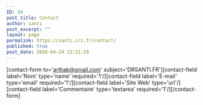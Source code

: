 ```yaml
---
ID: 34
post_title: Contact
author: santi
post_excerpt: ""
layout: page
permalink: https://santi.irz.fr/contact/
published: true
post_date: 2016-04-24 12:12:29
---
```

[contact-form to='arthak@gmail.com' subject='DRSANTI.FR'][contact-field label='Nom' type='name' required='1'/][contact-field label='E-mail' type='email' required='1'/][contact-field label='Site Web' type='url'/][contact-field label='Commentaire' type='textarea' required='1'/][/contact-form]